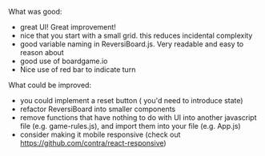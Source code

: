 What was good:
- great UI! Great improvement!
- nice that you start with a small grid. this reduces incidental complexity
- good variable naming in ReversiBoard.js. Very readable and easy to reason about
- good use of boardgame.io
- Nice use of red bar to indicate turn

What could be improved:
- you could implement a reset button ( you'd need to introduce state) 
- refactor ReversiBoard into smaller components
- remove functions that have nothing to do with UI into another javascript file (e.g. game-rules.js), and import them into your file (e.g. App.js)
- consider making it mobile responsive (check out https://github.com/contra/react-responsive)
